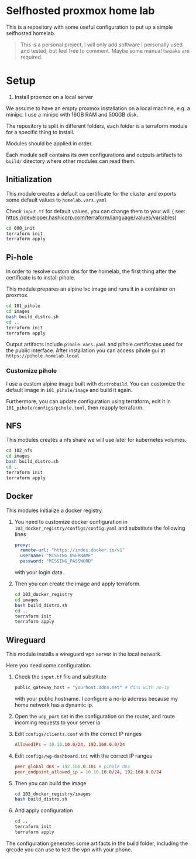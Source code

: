 # Selfhosted proxmox home lab

This is a repository with some useful configuration to put up a simple
selfhosted homelab.

> This is a personal project, I will only add software I personally used and tested, but feel free to comment.
> Maybe some manual tweaks are required.

# Setup

1. Install proxmox on a local server

We assume to have an empty proxmox installation on a local machine, e.g. a minipc.
I use a minipc with 16GB RAM and 500GB disk.

The repository is split in different folders,
each folder is a terraform module for a specific thing to install.

Modules should be applied in order.

Each module self contains its own configurations and outputs
artifacts to `build/` directory where other modules can read them.

## Initialization

This module creates a default ca certificate for the cluster
and exports some default values to `homelab.vars.yaml`

Check `input.tf` for default values, you can change them to your will (
see: https://developer.hashicorp.com/terraform/language/values/variables)

```bash
cd 000_init
terraform init
terraform apply
```

## Pi-hole

In order to resolve custom dns for the homelab, the first thing after
the certificate is to install pihole.

This module prepares an alpine lxc image and runs it in a container on proxmox.

```bash
cd 101_pihole
cd images
bash build_distro.sh
cd ..
terraform init
terraform apply
```

Output artifacts include `pihole.vars.yaml` and pihole certificates used for the public interface.
After installation you can access pihole gui at `https://pihole.homelab.local`

### Customize pihole

I use a custom alpine image built with `distrobuild`.
You can customize the default image in `101_pihole/image` and build it again.

Furthermore, you can update configuration using terraform,
edit it in `101_pihole/configs/pihole.toml`, then reapply terraform.

## NFS

This modules creates a nfs share we will use later for kubernetes volumes.

```bash
cd 102_nfs
cd images
bash build_distro.sh
cd ..
terraform init
terraform apply
```

## Docker

This modules initialize a docker registry.

1. You need to customize docker configuration in `103_docker_registry/configs/config.yaml`
   and substitute the following lines
    ```yaml
    proxy:
      remote-url: "https://index.docker.io/v1"
      username: "MISSING_USERNAME"
      password: "MISSING_PASSWORD"
    ```
   with your login data.

2. Then you can create the image and apply terraform.

    ```bash
    cd 103_docker_registry
    cd images
    bash build_distro.sh
    cd ..
    terraform init
    terraform apply
    ```

## Wireguard

This module installs a wireguard vpn server in the local network.

Here you need some configuration.

1. Check the `input.tf` file and substitute
    ```terraform
    public_gateway_host = "yourhost.ddns.net" # ddns with no-ip
    ```
   with your public hostname. I configure a no-ip address because my home network has a dynamic ip.

2. Open the `udp_port` set in the configuration on the router, and route incoming requests to your server ip

3. Edit `configs/clients.conf` with the correct IP ranges
   ```conf
   AllowedIPs = 10.10.10.0/24, 192.168.0.0/24
   ```
   
4. Edit `configs/wg-dashboard.ini` with the correct IP ranges
   ```conf
   peer_global_dns = 192.168.0.101 # pihole dns
   peer_endpoint_allowed_ip = 10.10.10.0/24, 192.168.0.0/24
   ```

5. Then you can build the image
    ```bash
    cd 103_docker_registry/images
    bash build_distro.sh
    ```

6. And apply configuration
   ```bash
   cd ..
   terraform init
   terraform apply
   ```

The configuration generates some artifacts in the build folder, including the qrcode you
can use to test the vpn with your phone.

